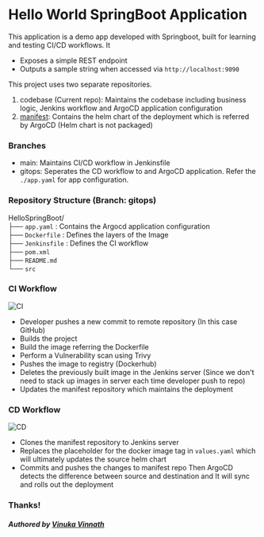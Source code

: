 # Hello World SpringBoot Application

This application is a demo app developed with Springboot, built for learning and testing CI/CD workflows.
It
- Exposes a simple REST endpoint
- Outputs a sample string when accessed via `http://localhost:9090`

This project uses two separate repositories.
1. codebase (Current repo): Maintains the codebase including business logic, Jenkins workflow and ArgoCD application configuration
2. [manifest](https://github.com/vinukavinnath/demo-spring-app-manifest): Contains the helm chart of the deployment which is referred by ArgoCD (Helm chart is not packaged)

### Branches
- main: Maintains CI/CD workflow in Jenkinsfile
- gitops: Seperates the CD workflow to and ArgoCD application. Refer the `./app.yaml` for app configuration.

### Repository Structure (Branch: gitops)
HelloSpringBoot/      <br>
├── `app.yaml`  : Contains the Argocd application configuration     <br>
├── `Dockerfile`   : Defines the layers of the Image   <br>
├── `Jenkinsfile`  : Defines the CI workflow  <br>
├── `pom.xml`         <br>
├── `README.md`       <br>
└── `src`             <br>

### CI Workflow
![CI](https://imgur.com/UytkT9L.png)
- Developer pushes a new commit to remote repository (In this case GitHub)
- Builds the project
- Build the image referring the Dockerfile
- Perform a Vulnerability scan using Trivy
- Pushes the image to registry (Dockerhub)
- Deletes the previously built image in the Jenkins server (Since we don't need to stack up images in server each time developer push to repo)
- Updates the manifest repository which maintains the deployment

### CD Workflow
![CD](https://imgur.com/xFbQkvD.png)
- Clones the manifest repository to Jenkins server
- Replaces the placeholder for the docker image tag in `values.yaml` which will ultimately updates the source helm chart
- Commits and pushes the changes to manifest repo
  Then ArgoCD detects the difference between source and destination and It will sync and rolls out the deployment

### Thanks!
##### Authored by [Vinuka Vinnath](https://www.linkedin.com/in/vinukavinnath/)

